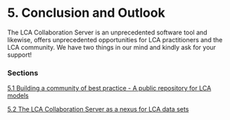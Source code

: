 <style>
    /* initialise the counter */
    body { counter-reset: figureCounter;
    counter-reset: h1counter h2counter h3counter h4counter h5counter h6counter;
     }
    /* increment the counter for every instance of a figure even if it doesn't have a caption */
    figure { counter-increment: figureCounter; text-align: center}
    /* prepend the counter to the figcaption content */
    figure figcaption:before {
        content: "Figure 5-" counter(figureCounter) ": "
    }
    /* increment the counter for every instance of a table even if it doesn't have a caption */
    table { counter-increment: tableCounter; }
    /* prepend the counter to the figcaption content */
    caption:before {
        content: "Table 5-" counter(tableCounter) ": ";
    }
   
    /* create padding between table cells*/
    th, td {
        padding: 15px;
    }
</style>

<style>
   #shape {
    width: 350px;
    height: 70px;
    background: CornflowerBlue;
    border-radius: 5%;
    text-align: center;
    padding: 50px 20px 20px 20px;
    font-family: Arial;
    color: white;
   }
</style>

<h1 id="header-5"> 5. Conclusion and Outlook</h1>

The LCA Collaboration Server is an unprecedented software tool and likewise, offers unprecedented opportunities for LCA practitioners and the LCA community. We have two things in our mind and kindly ask for your support!

<h3>Sections</h3>

[5.1    Building a community of best practice - A public repository for LCA models](./chapter_5_1.md)

[5.2    The LCA Collaboration Server as a nexus for LCA data sets](./chapter_5_2.md)


